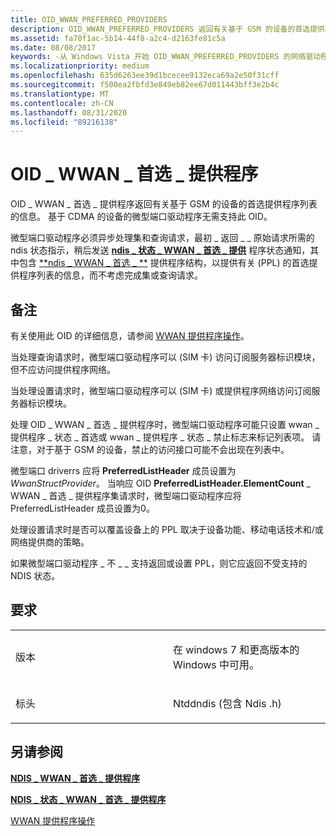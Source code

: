 ```yaml
---
title: OID_WWAN_PREFERRED_PROVIDERS
description: OID_WWAN_PREFERRED_PROVIDERS 返回有关基于 GSM 的设备的首选提供程序列表的信息。
ms.assetid: fa70f1ac-5b14-44f8-a2c4-d2163fe81c5a
ms.date: 08/08/2017
keywords: -从 Windows Vista 开始 OID_WWAN_PREFERRED_PROVIDERS 的网络驱动程序
ms.localizationpriority: medium
ms.openlocfilehash: 635d6263ee39d1bcecee9132eca69a2e50f31cff
ms.sourcegitcommit: f500ea2fbfd3e849eb82ee67d011443bff3e2b4c
ms.translationtype: MT
ms.contentlocale: zh-CN
ms.lasthandoff: 08/31/2020
ms.locfileid: "89216138"
---
```

# <a name="oid_wwan_preferred_providers"></a>OID \_ WWAN \_ 首选 \_ 提供程序


OID \_ WWAN \_ 首选 \_ 提供程序返回有关基于 GSM 的设备的首选提供程序列表的信息。 基于 CDMA 的设备的微型端口驱动程序无需支持此 OID。

微型端口驱动程序必须异步处理集和查询请求，最初 \_ 返回 \_ \_ 原始请求所需的 ndis 状态指示，稍后发送 [**ndis \_ 状态 \_ WWAN \_ 首选 \_ 提供**](ndis-status-wwan-preferred-providers.md) 程序状态通知，其中包含 [**ndis \_ WWAN \_ 首选 \_ **](/windows-hardware/drivers/ddi/ndiswwan/ns-ndiswwan-_ndis_wwan_preferred_providers) 提供程序结构，以提供有关 (PPL) 的首选提供程序列表的信息，而不考虑完成集或查询请求。

<a name="remarks"></a>备注
-------

有关使用此 OID 的详细信息，请参阅 [WWAN 提供程序操作](./mb-provider-operations.md)。

当处理查询请求时，微型端口驱动程序可以 (SIM 卡) 访问订阅服务器标识模块，但不应访问提供程序网络。

当处理设置请求时，微型端口驱动程序可以 (SIM 卡) 或提供程序网络访问订阅服务器标识模块。

处理 OID \_ WWAN \_ 首选 \_ 提供程序时，微型端口驱动程序可能只设置 wwan \_ 提供程序 \_ 状态 \_ 首选或 wwan \_ 提供程序 \_ 状态 \_ 禁止标志来标记列表项。 请注意，对于基于 GSM 的设备，禁止的访问接口可能不会出现在列表中。

微型端口 driverrs 应将 **PreferredListHeader** 成员设置为 *WwanStructProvider*。 当响应 OID **PreferredListHeader.ElementCount** \_ WWAN \_ 首选 \_ 提供程序集请求时，微型端口驱动程序应将 PreferredListHeader 成员设置为0。

处理设置请求时是否可以覆盖设备上的 PPL 取决于设备功能、移动电话技术和/或网络提供商的策略。

如果微型端口驱动程序 \_ 不 \_ \_ 支持返回或设置 PPL，则它应返回不受支持的 NDIS 状态。

<a name="requirements"></a>要求
------------

<table>
<colgroup>
<col width="50%" />
<col width="50%" />
</colgroup>
<tbody>
<tr class="odd">
<td><p>版本</p></td>
<td><p>在 windows 7 和更高版本的 Windows 中可用。</p></td>
</tr>
<tr class="even">
<td><p>标头</p></td>
<td>Ntddndis (包含 Ndis .h) </td>
</tr>
</tbody>
</table>

## <a name="see-also"></a>另请参阅


[**NDIS \_ WWAN \_ 首选 \_ 提供程序**](/windows-hardware/drivers/ddi/ndiswwan/ns-ndiswwan-_ndis_wwan_preferred_providers)

[**NDIS \_ 状态 \_ WWAN \_ 首选 \_ 提供程序**](ndis-status-wwan-preferred-providers.md)

[WWAN 提供程序操作](./mb-provider-operations.md)

 

